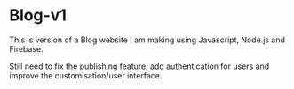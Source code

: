 # Blog-v1

This is version of a Blog website I am making using Javascript, Node.js and Firebase. 

Still need to fix the publishing feature, add authentication for users and improve the customisation/user interface.
